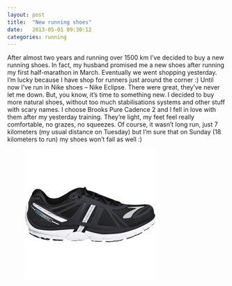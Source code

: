 ```yaml
---
layout: post
title:  "New running shoes"
date:   2013-05-01 09:30:12
categories: running
---
```


After almost two years and running over 1500 km I’ve decided to buy a new running shoes. In fact, my husband promised me a new shoes after running my first half-marathon in March. Eventually we went shopping yesterday. I’m lucky because I have shop for runners just around the corner :) Until now I’ve run in Nike shoes – Nike Eclipse. There were great, they’ve never let me down. But, you know, it’s time to something new. I decided to buy more natural shoes, without too much stabilisations systems and other stuff with scary names. I choose Brooks Pure Cadence 2 and I fell in love with them after my yesterday training. They’re light, my feet feel really comfortable, no grazes, no squeezes. Of course, it wasn’t long run, just 7 kilometers (my usual distance on Tuesday) but I’m sure that on Sunday (18 kilometers to run) my shoes won’t fail as well :)

<figure class="upgrade">
	<img src="/images/running/pure-cadence-2.jpg" alt="brooks pure cadence">
</figure>